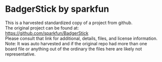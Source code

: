 
# BadgerStick by sparkfun  
This is a harvested standardized copy of a project from github.  
The original project can be found at:  
https://github.com/sparkfun/BadgerStick  
Please consult that link for additional, details, files, and license information.  
Note: It was auto harvested and if the original repo had more than one board file or anything out of the ordinary the files here are likely not representative.  
    